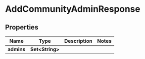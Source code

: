 

# AddCommunityAdminResponse

## Properties

Name | Type | Description | Notes
------------ | ------------- | ------------- | -------------
**admins** | **Set&lt;String&gt;** |  | 




